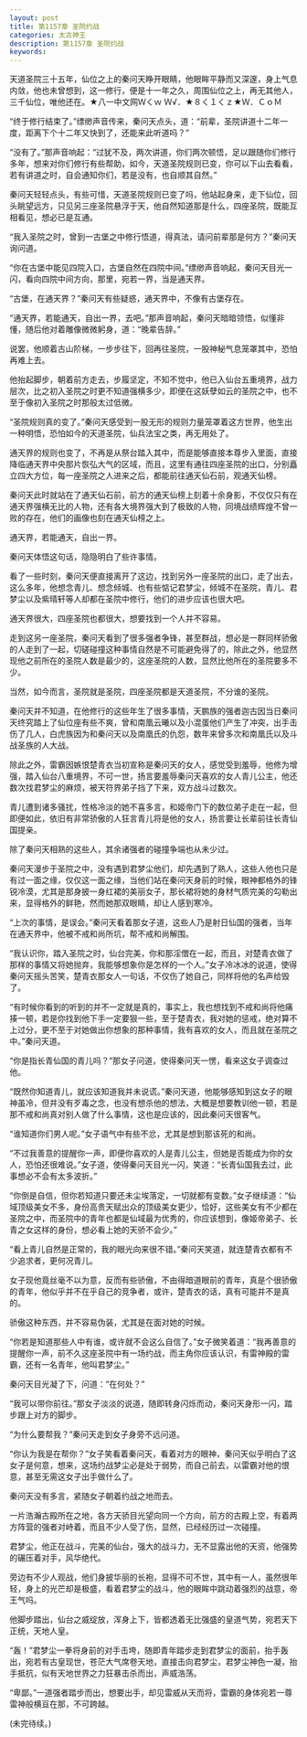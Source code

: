 ```yaml
---
layout: post
title: 第1157章 圣院约战
categories: 太古神王
description: 第1157章 圣院约战
keywords:
---
```


天道圣院三十五年，仙位之上的秦问天睁开眼睛，他眼眸平静而又深邃，身上气息内敛，他也未曾想到，这一修行，便是十一年之久，周围仙位之上，再无其他人，三千仙位，唯他还在。★八一中文网Ｗくｗ Ｗ√．★８く１くｚ★Ｗ．ＣｏＭ

“终于修行结束了。”缥缈声音传来，秦问天点头，道：“前辈，圣院讲道十二年一度，距离下个十二年又快到了，还能来此听道吗？”

“没有了。”那声音响起：“过犹不及，两次讲道，你们两次顿悟，足以跟随你们修行多年，想来对你们修行有些帮助，如今，天道圣院规则已变，你可以下山去看看，若有讲道之时，自会通知你们，若是没有，也自顺其自然。”

秦问天轻轻点头，有些可惜，天道圣院规则已变了吗，他站起身来，走下仙位，回头眺望远方，只见另三座圣院悬浮于天，他自然知道那是什么，四座圣院，既能互相看见，想必已是互通。

“我入圣院之时，曾到一古堡之中修行悟道，得真法，请问前辈那是何方？”秦问天询问道。

“你在古堡中能见四院入口，古堡自然在四院中间。”缥缈声音响起，秦问天目光一闪，看向四院中间方向，那里，宛若一界，当是通天界。

“古堡，在通天界？”秦问天有些疑惑，通天界中，不像有古堡存在。

“通天界，若能通天，自出一界，去吧。”那声音响起，秦问天暗暗领悟，似懂非懂，随后他对着雕像微微躬身，道：“晚辈告辞。”

说罢，他顺着古山阶梯，一步步往下，回再往圣院，一股神秘气息笼罩其中，恐怕再难上去。

他抬起脚步，朝着前方走去，步履坚定，不知不觉中，他已入仙台五重境界，战力层次，比之初入圣院之时更不知道强横多少，即便在这妖孽如云的圣院之中，也不至于像初入圣院之时那般太过低微。

“圣院规则真的变了。”秦问天感受到一股无形的规则力量笼罩着这方世界，他生出一种明悟，恐怕如今的天道圣院，仙兵法宝之类，再无用处了。

通天界的规则也变了，不再是从祭台踏入其中，而是能够直接本尊步入里面，直接降临通天界中央那片恢弘大气的区域，而且，这里有通往四座圣院的出口，分别矗立四大方位，每一座圣院之人进来之后，都能前往通天仙石前，观通天仙榜。

秦问天此时就站在了通天仙石前，前方的通天仙榜上刻着十余身影，不仅仅只有在通天界强横无比的人物，还有各大境界强大到了极致的人物，同境战绩辉煌不曾一败的存在，他们的画像也刻在通天仙榜之上。

通天界，若能通天，自出一界。

秦问天体悟这句话，隐隐明白了些许事情。

看了一些时刻，秦问天便直接离开了这边，找到另外一座圣院的出口，走了出去，这么多年，他想念青儿、想念倾城、也有些惦记君梦尘，倾城不在圣院，青儿、君梦尘以及紫晴轩等人却都在圣院中修行，他们的进步应该也很大吧。

通天界很大，四座圣院也都很大，想要找到一个人并不容易。

走到这另一座圣院，秦问天看到了很多强者争锋，甚至群战，想必是一群同样骄傲的人走到了一起，切磋碰撞这种事情自然是不可能避免得了的，除此之外，他显然现他之前所在的圣院人数是最少的，这座圣院的人数，显然比他所在的圣院要多不少。

当然，如今而言，圣院就是圣院，四座圣院都是天道圣院，不分谁的圣院。

秦问天并不知道，在他修行的这些年生了很多事情，天鹏族的强者迦古因当日秦问天终究踏上了仙位座有些不爽，曾和南凰云曦以及小混蛋他们产生了冲突，出手击伤了几人，白虎族因为和秦问天以及南凰氏的仇怨，数年来曾多次和南凰氏以及斗战圣族的人大战。

除此之外，雷霸因嫉恨楚青衣当初宣称是秦问天的女人，感觉受到羞辱，他修为增强，踏入仙台八重境界，不可一世，扬言要羞辱秦问天喜欢的女人青儿公主，他还数次找君梦尘的麻烦，被天符界弟子挡了下来，双方战斗过数次。

青儿遭到诸多骚扰，性格冷淡的她不喜多言，和姬帝门下的数位弟子走在一起，但即便如此，依旧有非常骄傲的人狂言青儿将是他的女人，扬言要让长辈前往长青仙国提亲。

除了秦问天相熟的这些人，其余诸强者的碰撞争端也从未少过。

秦问天漫步于圣院之中，没有遇到君梦尘他们，却先遇到了熟人，这些人他也只是有过一面之缘，仅仅这一面之缘，当他们站在秦问天身前的时候，眼神都格外的锋锐冷漠，尤其是那身披一身红裙的美丽女子，那长裙将她的身材气质完美的勾勒出来，显得格外的鲜艳，然而她那双眼睛，却让人感到寒冷。

“上次的事情，是误会。”秦问天看着那女子道，这些人乃是射日仙国的强者，当年在通天界中，他被不戒和尚所坑，帮不戒和尚解围。

“我认识你，踏入圣院之时，仙台完美，你和那淫僧在一起，而且，对楚青衣做了那样的事情又将她抛弃，我能够想象你是怎样的一个人。”女子冷冰冰的说道，使得秦问天摇头苦笑，楚青衣那女人一句话，不仅伤了她自己，同样将他的名声给毁了。

“有时候你看到的听到的并不一定就是真的，事实上，我也想找到不戒和尚将他痛揍一顿，若是你找到他下手一定要狠一些，至于楚青衣，我对她的惩戒，绝对算不上过分，更不至于对她做出你想象的那种事情，我有喜欢的女人，而且就在圣院之中。”秦问天道。

“你是指长青仙国的青儿吗？”那女子问道，使得秦问天一愣，看来这女子调查过他。

“既然你知道青儿，就应该知道我并未说谎。”秦问天道，他能够感知到这女子的眼神虽冷，但并没有歹毒之念，也没有想杀他的想法，大概是想要教训他一顿，若是那不戒和尚真对别人做了什么事情，这也是应该的，因此秦问天很客气。

“谁知道你们男人呢。”女子语气中有些不忿，尤其是想到那该死的和尚。

“不过我善意的提醒你一声，即便你喜欢的人是青儿公主，但她是否能成为你的女人，恐怕还很难说。”女子道，使得秦问天目光一闪，笑道：“长青仙国我去过，此事想必不会有太多波折。”

“你倒是自信，但你若知道只要还未尘埃落定，一切就都有变数。”女子继续道：“仙域顶级美女不多，身份高贵天赋出众的顶级美女更少，恰好，这些美女有不少都在圣院之中，而圣院中的青年也都是仙域最为优秀的，你应该想到，像姬帝弟子、长青之女这样的身份，想必看上她的天骄不会少。”

“看上青儿自然是正常的，我的眼光向来很不错。”秦问天笑道，就连楚青衣都有不少追求者，更何况青儿。

女子现他竟丝毫不以为意，反而有些骄傲，不由得暗道眼前的青年，真是个很骄傲的青年，他似乎并不在乎自己的竞争者，或许，楚青衣的话，真有可能并不是真的。

骄傲这种东西，并不容易伪装，尤其是在面对她的时候。

“你若是知道那些人中有谁，或许就不会这么自信了。”女子微笑着道：“我再善意的提醒你一声，前不久这座圣院中有一场约战，而主角你应该认识，有雷神殿的雷霸，还有一名青年，他叫君梦尘。”

秦问天目光凝了下，问道：“在何处？”

“我可以带你前往。”那女子淡淡的说道，随即转身闪烁而动，秦问天身形一闪，踏步跟上对方的脚步。

“为什么要帮我？”秦问天走到女子身旁不远问道。

“你认为我是在帮你？”女子笑看着秦问天，看着对方的眼神，秦问天似乎明白了这女子是何意，想来，这场约战梦尘必是处于弱势，而自己前去，以雷霸对他的恨意，甚至无需这女子出手做什么了。

秦问天没有多言，紧随女子朝着约战之地而去。

一片浩瀚古殿所在之地，各方天骄目光望向同一个方向，前方的古殿上空，有着两方阵营的强者对峙着，而且不少人受了伤，显然，已经经历过一次碰撞。

君梦尘，他正在战斗，完美的仙台，强大的战斗力，无不显露出他的天资，他强势的碾压着对手，风华绝代。

旁边有不少人观战，他们身披华丽的长袍，显得不可不世，其中有一人，虽然很年轻，身上的光芒却是极盛，看着君梦尘的战斗，他的眼眸中跳动着强烈的战意，帝王气吗。

他脚步踏出，仙台之威绽放，浑身上下，皆都透着无比强盛的皇道气势，宛若天下正统，天地人皇。

“轰！”君梦尘一拳将身前的对手击垮，随即青年踏步走到君梦尘的面前，抬手轰出，宛若有古皇现世，苍茫大气席卷天地，直接击向君梦尘，君梦尘神色一凝，抬手抵抗，似有天地世界之力狂暴击杀而出，声威浩荡。

“卑鄙。”一道强者踏步而出，想要出手，却见雷威从天而将，雷霸的身体宛若一尊雷神般横亘在那，不可跨越。

(未完待续。)
